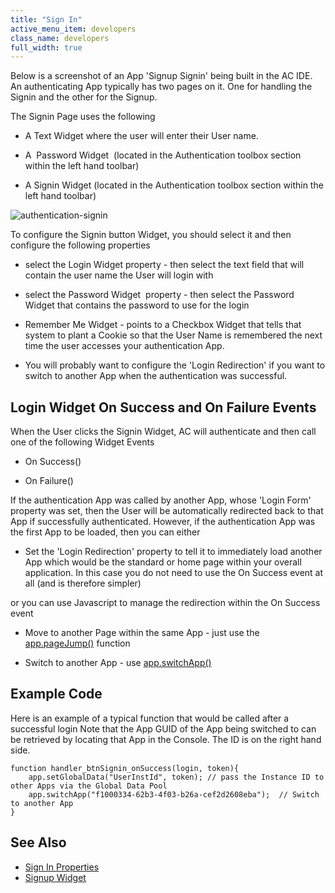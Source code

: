 ```yaml
---
title: "Sign In"
active_menu_item: developers
class_name: developers
full_width: true
---
```



Below is a screenshot of an App 'Signup Signin' being built in the AC IDE. An authenticating App typically has two pages on it. One for handling the Signin and the other for the Signup.

The Signin Page uses the following

 - A Text Widget where the user will enter their User name.

 - A  Password Widget  (located in the Authentication toolbox section within the left hand toolbar)

 - A Signin Widget (located in the Authentication toolbox section within the left hand toolbar)

![authentication-signin](/img/docs/authentication-signin.png)

To configure the Signin button Widget, you should select it and then configure the following properties

 - select the Login Widget property - then select the text field that will contain the user name the User will login with

 - select the Password Widget  property - then select the Password Widget that contains the password to use for the login

 - Remember Me Widget - points to a Checkbox Widget that tells that system to plant a Cookie so that the User Name is remembered the next time the user accesses your authentication App.

 - You will probably want to configure the 'Login Redirection' if you want to switch to another App when the authentication was successful.

## Login Widget On Success and On Failure Events

When the User clicks the Signin Widget, AC will authenticate and then call one of the following Widget Events

 - On Success()

 - On Failure()

If the authentication App was called by another App, whose 'Login Form' property was set, then the User will be automatically redirected back to that App if successfully authenticated. However, if the authentication App was the first App to be loaded, then you can either

 - Set the 'Login Redirection' property to tell it to immediately load another App which would be the standard or home page within your overall application. In this case you do not need to use the On Success event at all (and is therefore simpler)

or you can use Javascript to manage the redirection within the On Success event

 - Move to another Page within the same App - just use the [app.pageJump()](/developers/user-guide/scripting-apis/client-api/page-functions/pagejump) function

 - Switch to another App - use [app.switchApp()](/developers/user-guide/scripting-apis/client-api/app-functions/switchapp)

## Example Code

Here is an example of a typical function that would be called after a successful login Note that the App GUID of the App being switched to can be retrieved by locating that App in the Console. The ID is on the right hand side.

    function handler_btnSignin_onSuccess(login, token){
        app.setGlobalData("UserInstId", token); // pass the Instance ID to other Apps via the Global Data Pool
        app.switchApp("f1000334-62b3-4f03-b26a-cef2d2608eba");  // Switch to another App  
    }
   

## See Also

 - [Sign In Properties](/developers/user-guide/product-guide/widget-properties-events/authentication/authsign-in)
 - [Signup Widget](/developers/user-guide/product-guide/advanced-features/authentication-for-your-apps/sign-up)


